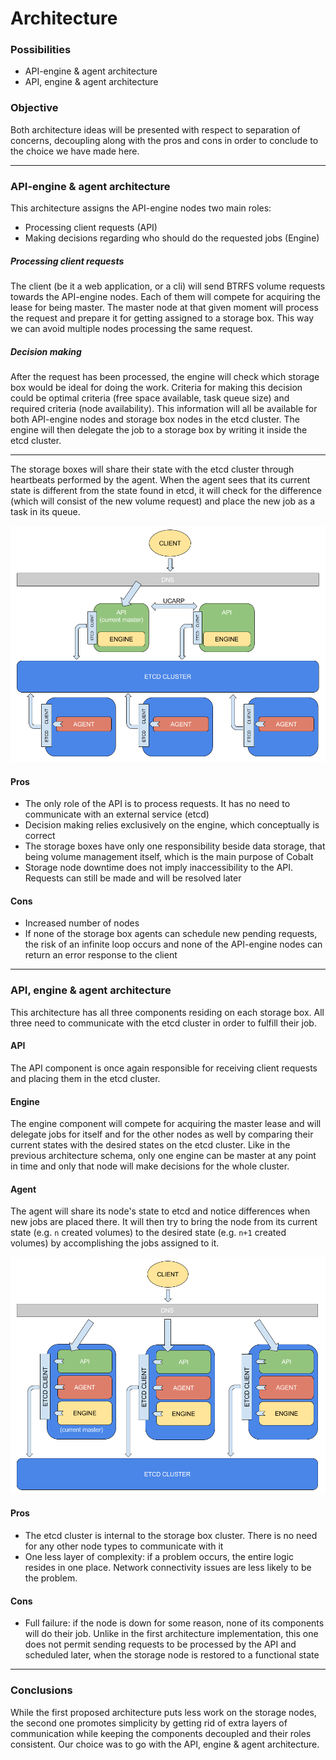 # Architecture

### Possibilities
- API-engine & agent architecture
- API, engine & agent architecture

### Objective
Both architecture ideas will be presented with respect to separation of concerns, decoupling along with the pros and cons in order to conclude to the choice we have made here.

---

### API-engine & agent architecture

This architecture assigns the API-engine nodes two main roles:

- Processing client requests (API)
- Making decisions regarding who should do the requested jobs (Engine)

##### Processing client requests
The client (be it a web application, or a cli) will send BTRFS volume requests towards the API-engine nodes. Each of them will compete for acquiring the lease for being master. The master node at that given moment will process the request and prepare it for getting assigned to a storage box. This way we can avoid multiple nodes processing the same request.

##### Decision making
After the request has been processed, the engine will check which storage box would be ideal for doing the work. Criteria for making this decision could be optimal criteria (free space available, task queue size) and required criteria (node availability). This information will all be available for both API-engine nodes and storage box nodes in the etcd cluster. The engine will then delegate the job to a storage box by writing it inside the etcd cluster.

---

The storage boxes will share their state with the etcd cluster through heartbeats performed by the agent. When the agent sees that its current state is different from the state found in etcd, it will check for the difference (which will consist of the new volume request) and place the new job as a task in its queue.

![API engine schema](assets/api-as-engine.png  "API Engine Schema")

#### Pros
- The only role of the API is to process requests. It has no need to communicate with an external service (etcd)
- Decision making relies exclusively on the engine, which conceptually is correct
- The storage boxes have only one responsibility beside data storage, that being volume management itself, which is the main purpose of Cobalt
- Storage node downtime does not imply inaccessibility to the API. Requests can still be made and will be resolved later

#### Cons
- Increased number of nodes
- If none of the storage box agents can schedule new pending requests, the risk of an infinite loop occurs and none of the API-engine nodes can return an error response to the client

---

### API, engine & agent architecture
This architecture has all three components residing on each storage box. All three need to communicate with the etcd cluster in order to fulfill their job.

#### API
The API component is once again responsible for receiving client requests and placing them in the etcd cluster.

#### Engine
The engine component will compete for acquiring the master lease and will delegate jobs for itself and for the other nodes as well by comparing their current states with the desired states on the etcd cluster. Like in the previous architecture schema, only one engine can be master at any point in time and only that node will make decisions for the whole cluster.

#### Agent
The agent will share its node's state to etcd and notice differences when new jobs are placed there. It will then try to bring the node from its current state (e.g. `n` created volumes) to the desired state (e.g. `n+1` created volumes) by accomplishing the jobs assigned to it.

![API & engine schema](assets/api-and-engine.png  "API & Engine Schema")

#### Pros
- The etcd cluster is internal to the storage box cluster. There is no need for any other node types to communicate with it
- One less layer of complexity: if a problem occurs, the entire logic resides in one place. Network connectivity issues are less likely to be the problem.

#### Cons
- Full failure: if the node is down for some reason, none of its components will do their job. Unlike in the first architecture implementation, this one does not permit sending requests to be processed by the API and scheduled later, when the storage node is restored to a functional state

---

### Conclusions
While the first proposed architecture puts less work on the storage nodes, the second one promotes simplicity by getting rid of extra layers of communication while keeping the components decoupled and their roles consistent.
Our choice was to go with the API, engine & agent architecture.
